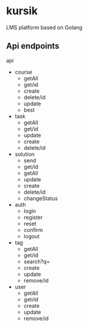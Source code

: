 # kursik
LMS platform based on Golang

## Api endpoints

api
- course
    - getAll
    - get/id
    - create
    - delete/id
    - update
    - best
- task
    - getAll
    - get/id
    - update
    - create
    - delete/id
- solution
    - send
    - get/id
    - getAll
    - update
    - create
    - delete/id
    - changeStatus
- auth
    - login
    - register
    - reset
    - confirm
    - logout
- tag
    - getAll
    - get/id
    - search?q=
    - create
    - update
    - remove/id
- user
    - getAll
    - get/id
    - create
    - update
    - remove/id